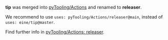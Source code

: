 **tip** was merged into [pyTooling/Actions](https://github.com/pyTooling/Actions) and renamed to **releaser**.

We recommend to use `uses: pyTooling/Actions/releaser@main`, instead of `uses: eine/tip@master`.

Find further info in [pyTooling/Actions: releaser](https://github.com/pyTooling/Actions/tree/main/releaser).
